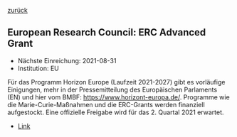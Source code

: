 [zurück](/funding/)

## European Research Council: ERC Advanced Grant

* Nächste Einreichung: 2021-08-31
* Institution: EU

Für das Programm Horizon Europe (Laufzeit 2021-2027) gibt es vorläufige Einigungen, mehr in der Pressemitteilung des Europäischen Parlaments (EN) und hier vom BMBF: https://www.horizont-europa.de/. Programme wie die Marie-Curie-Maßnahmen und die ERC-Grants werden finanziell aufgestockt. Eine offizielle Freigabe wird für das 2. Quartal 2021 erwartet.

* [Link](https://www.europarl.europa.eu/news/en/press-room/20201207IPR93246/research-meps-reach-deal-with-council-on-horizon-europe-programme)
